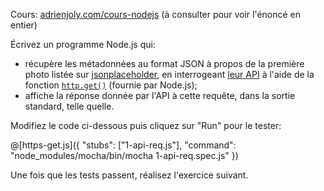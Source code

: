 Cours: [adrienjoly.com/cours-nodejs](https://adrienjoly.com/cours-nodejs/02-async) (à consulter pour voir l'énoncé en entier)

<!-- Code source: [GitHub](https://github.com/adrienjoly/cours-nodejs-techio-2). -->

Écrivez un programme Node.js qui:
- récupère les métadonnées au format JSON à propos de la première photo listée sur [jsonplaceholder](https://jsonplaceholder.typicode.com/), en interrogeant [leur API](https://jsonplaceholder.typicode.com/api) à l'aide de la fonction [`http.get()`](https://nodejs.org/api/http.html#http_http_get_options_callback) (fournie par Node.js);
- affiche la réponse donnée par l'API à cette requête, dans la sortie standard, telle quelle.

Modifiez le code ci-dessous puis cliquez sur "Run" pour le tester:

@[https-get.js]({
  "stubs": ["1-api-req.js"],
  "command": "node_modules/mocha/bin/mocha 1-api-req.spec.js"
})

Une fois que les tests passent, réalisez l'exercice suivant.
